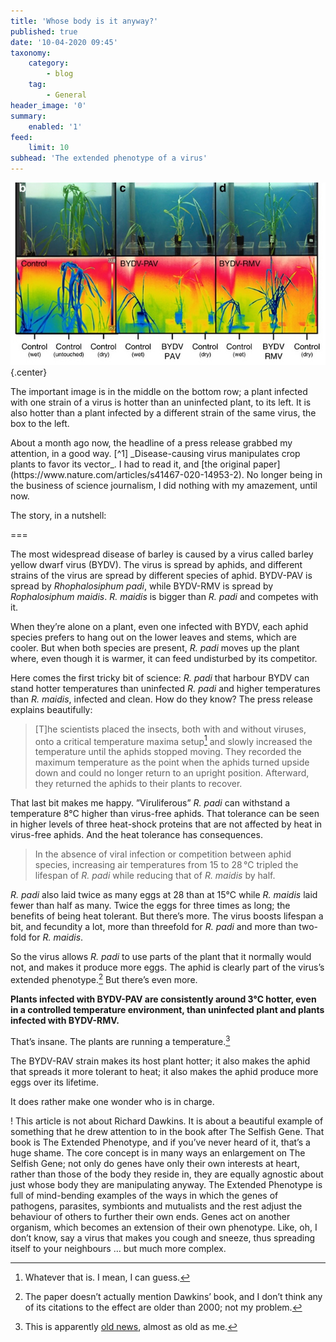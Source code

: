 ```yaml
---
title: 'Whose body is it anyway?'
published: true
date: '10-04-2020 09:45'
taxonomy:
    category:
        - blog
    tag:
        - General
header_image: '0'
summary:
    enabled: '1'
feed:
    limit: 10
subhead: 'The extended phenotype of a virus'
---
```


![](BDYV.jpeg){.center}
<p class="caption">The important image is in the middle on the bottom row; a plant infected with one strain of a virus is hotter than an uninfected plant, to its left. It is also hotter than a plant infected by a different strain of the same virus, the box to the left.</p>
About a month ago now, the headline of a press release grabbed my attention, in a good way. [^1] _Disease-causing virus manipulates crop plants to favor its vector_. I had to read it, and [the original paper](https://www.nature.com/articles/s41467-020-14953-2). No longer being in the business of science journalism, I did nothing with my amazement, until now.

The story, in a nutshell:

===

The most widespread disease of barley is caused by a virus called barley yellow dwarf virus (BYDV). The virus is spread by aphids, and different strains of the virus are spread by different species of aphid. BYDV-PAV is spread by *Rhophalosiphum padi*, while BYDV-RMV is spread by *Rophalosiphum maidis*. *R. maidis* is bigger than *R. padi* and competes with it.

When they’re alone on a plant, even one infected with BYDV, each aphid species prefers to hang out on the lower leaves and stems, which are cooler. But when both species are present, *R. padi* moves up the plant where, even though it is warmer, it can feed undisturbed by its competitor.

Here comes the first tricky bit of science: *R. padi* that harbour BYDV can stand hotter temperatures than uninfected *R. padi* and higher temperatures than *R. maidis*, infected and clean. How do they know? The press release explains beautifully:

> [T]he scientists placed the insects, both with and without viruses, onto a critical temperature maxima setup[^2] and slowly increased the temperature until the aphids stopped moving. They recorded the maximum temperature as the point when the aphids turned upside down and could no longer return to an upright position. Afterward, they returned the aphids to their plants to recover. 

That last bit makes me happy. ”Viruliferous” *R. padi* can withstand a temperature 8°C higher than virus-free aphids. That tolerance can be seen in higher levels of three heat-shock proteins that are not affected by heat in virus-free aphids. And the heat tolerance has consequences. 

> In the absence of viral infection or competition between aphid species, increasing air temperatures from 15 to 28 °C tripled the lifespan of *R. padi* while reducing that of *R. maidis* by half.

*R. padi* also laid twice as many eggs at 28 than at 15°C while *R. maidis* laid fewer than half as many. Twice the eggs for three times as long; the benefits of being heat tolerant. But there’s more. The virus boosts lifespan a bit, and fecundity a lot, more than threefold for *R. padi* and more than two-fold for *R. maidis*.

So the virus allows *R. padi* to use parts of the plant that it normally would not, and makes it produce more eggs. The aphid is clearly part of the virus’s extended phenotype.[^3] But there’s even more.

**Plants infected with BYDV-PAV are consistently around 3°C hotter, even in a controlled temperature environment, than uninfected plant and plants infected with BYDV-RMV.**

That’s insane. The plants are running a temperature.[^4]

The BYDV-RAV strain makes its host plant hotter; it also makes the aphid that spreads it more tolerant to heat; it also makes the aphid produce more eggs over its lifetime.

It does rather make one wonder who is in charge.

! This article is not about Richard Dawkins. It is about a beautiful example of something that he drew attention to in the book after The Selfish Gene. That book is The Extended Phenotype, and if you’ve never heard of it, that’s a huge shame. The core concept is in many ways an enlargement on The Selfish Gene; not only do genes have only their own interests at heart, rather than those of the body they reside in, they are equally agnostic about just whose body they are manipulating anyway. The Extended Phenotype is full of mind-bending examples of the ways in which the genes of pathogens, parasites, symbionts and mutualists and the rest adjust the behaviour of others to further their own ends. Genes act on another organism, which becomes an extension of their own phenotype. Like, oh, I don’t know, say a virus that makes you cough and sneeze, thus spreading itself to your neighbours … but much more complex.

[^1]: That is by no means always the case.

[^2]: Whatever that is. I mean, I can guess.

[^3]: The paper doesn’t actually mention Dawkins’ book, and I don’t think any of its citations to the effect are older than 2000; not my problem.

[^4]: This is apparently [old news](http://content.time.com/time/magazine/article/0,9171,821722,00.html), almost as old as me.

